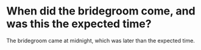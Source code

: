 # When did the bridegroom come, and was this the expected time?

The bridegroom came at midnight, which was later than the expected time.
